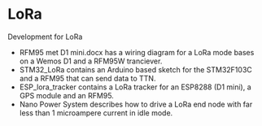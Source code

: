 # LoRa
Development for LoRa

- RFM95 met D1 mini.docx has a wiring diagram for a LoRa mode bases on a Wemos D1 and a RFM95W tranciever.
- STM32_LoRa contains an Arduino based sketch for the STM32F103C and a RFM95 that can send data to TTN.
- ESP_lora_tracker contains a LoRa tracker for an ESP8288 (D1 mini), a GPS module and an RFM95.
- Nano Power System describes how to drive a LoRa end node with far less than 1 microampere current in idle mode.


